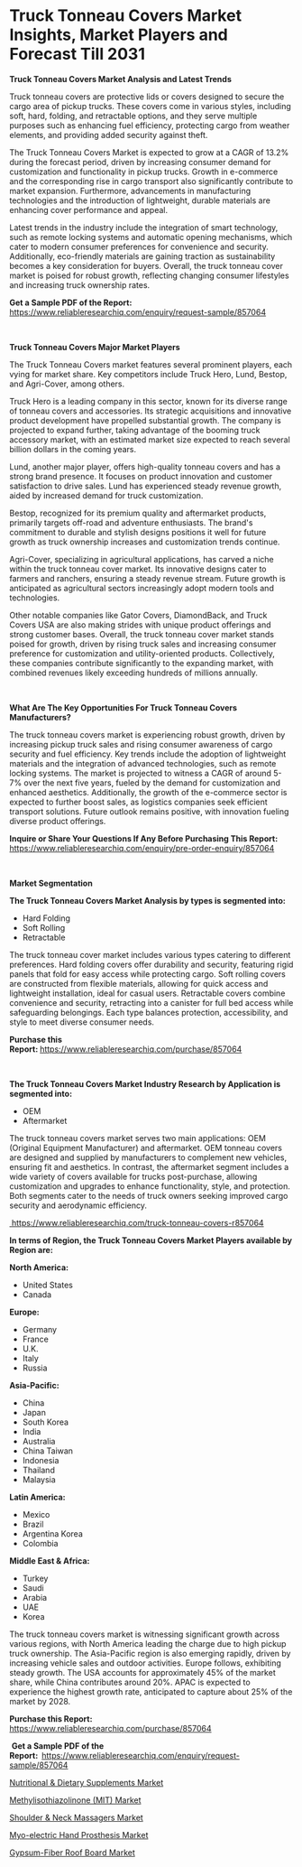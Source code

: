 <p><h1>Truck Tonneau Covers Market Insights, Market Players and Forecast Till 2031</h1></p><p><strong>Truck Tonneau Covers Market Analysis and Latest Trends</strong></p>
<p><p>Truck tonneau covers are protective lids or covers designed to secure the cargo area of pickup trucks. These covers come in various styles, including soft, hard, folding, and retractable options, and they serve multiple purposes such as enhancing fuel efficiency, protecting cargo from weather elements, and providing added security against theft.</p><p>The Truck Tonneau Covers Market is expected to grow at a CAGR of 13.2% during the forecast period, driven by increasing consumer demand for customization and functionality in pickup trucks. Growth in e-commerce and the corresponding rise in cargo transport also significantly contribute to market expansion. Furthermore, advancements in manufacturing technologies and the introduction of lightweight, durable materials are enhancing cover performance and appeal. </p><p>Latest trends in the industry include the integration of smart technology, such as remote locking systems and automatic opening mechanisms, which cater to modern consumer preferences for convenience and security. Additionally, eco-friendly materials are gaining traction as sustainability becomes a key consideration for buyers. Overall, the truck tonneau cover market is poised for robust growth, reflecting changing consumer lifestyles and increasing truck ownership rates.</p></p>
<p><strong>Get a Sample PDF of the Report:&nbsp;</strong> <a href="https://www.reliableresearchiq.com/enquiry/request-sample/857064?utm_campaign=1773&utm_medium=2&utm_source=Github&utm_content=ia&utm_term=02112024&utm_id=truck-tonneau-covers">https://www.reliableresearchiq.com/enquiry/request-sample/857064</a></p>
<p>&nbsp;</p>
<p><strong>Truck Tonneau Covers Major Market Players</strong></p>
<p><p>The Truck Tonneau Covers market features several prominent players, each vying for market share. Key competitors include Truck Hero, Lund, Bestop, and Agri-Cover, among others. </p><p>Truck Hero is a leading company in this sector, known for its diverse range of tonneau covers and accessories. Its strategic acquisitions and innovative product development have propelled substantial growth. The company is projected to expand further, taking advantage of the booming truck accessory market, with an estimated market size expected to reach several billion dollars in the coming years.</p><p>Lund, another major player, offers high-quality tonneau covers and has a strong brand presence. It focuses on product innovation and customer satisfaction to drive sales. Lund has experienced steady revenue growth, aided by increased demand for truck customization.</p><p>Bestop, recognized for its premium quality and aftermarket products, primarily targets off-road and adventure enthusiasts. The brand's commitment to durable and stylish designs positions it well for future growth as truck ownership increases and customization trends continue.</p><p>Agri-Cover, specializing in agricultural applications, has carved a niche within the truck tonneau cover market. Its innovative designs cater to farmers and ranchers, ensuring a steady revenue stream. Future growth is anticipated as agricultural sectors increasingly adopt modern tools and technologies.</p><p>Other notable companies like Gator Covers, DiamondBack, and Truck Covers USA are also making strides with unique product offerings and strong customer bases. Overall, the truck tonneau cover market stands poised for growth, driven by rising truck sales and increasing consumer preference for customization and utility-oriented products. Collectively, these companies contribute significantly to the expanding market, with combined revenues likely exceeding hundreds of millions annually.</p></p>
<p>&nbsp;</p>
<p><strong>What Are The Key Opportunities For Truck Tonneau Covers Manufacturers?</strong></p>
<p><p>The truck tonneau covers market is experiencing robust growth, driven by increasing pickup truck sales and rising consumer awareness of cargo security and fuel efficiency. Key trends include the adoption of lightweight materials and the integration of advanced technologies, such as remote locking systems. The market is projected to witness a CAGR of around 5-7% over the next five years, fueled by the demand for customization and enhanced aesthetics. Additionally, the growth of the e-commerce sector is expected to further boost sales, as logistics companies seek efficient transport solutions. Future outlook remains positive, with innovation fueling diverse product offerings.</p></p>
<p><strong>Inquire or Share Your Questions If Any Before Purchasing This Report:</strong> <a href="https://www.reliableresearchiq.com/enquiry/pre-order-enquiry/857064?utm_campaign=1773&utm_medium=2&utm_source=Github&utm_content=ia&utm_term=02112024&utm_id=truck-tonneau-covers">https://www.reliableresearchiq.com/enquiry/pre-order-enquiry/857064</a></p>
<p>&nbsp;</p>
<p><strong>Market Segmentation</strong></p>
<p><strong>The Truck Tonneau Covers Market Analysis by types is segmented into:</strong></p>
<p><ul><li>Hard Folding</li><li>Soft Rolling</li><li>Retractable</li></ul></p>
<p><p>The truck tonneau cover market includes various types catering to different preferences. Hard folding covers offer durability and security, featuring rigid panels that fold for easy access while protecting cargo. Soft rolling covers are constructed from flexible materials, allowing for quick access and lightweight installation, ideal for casual users. Retractable covers combine convenience and security, retracting into a canister for full bed access while safeguarding belongings. Each type balances protection, accessibility, and style to meet diverse consumer needs.</p></p>
<p><strong>Purchase this Report:&nbsp;</strong><a href="https://www.reliableresearchiq.com/purchase/857064?utm_campaign=1773&utm_medium=2&utm_source=Github&utm_content=ia&utm_term=02112024&utm_id=truck-tonneau-covers">https://www.reliableresearchiq.com/purchase/857064</a></p>
<p>&nbsp;</p>
<p><strong>The Truck Tonneau Covers Market Industry Research by Application is segmented into:</strong></p>
<p><ul><li>OEM</li><li>Aftermarket</li></ul></p>
<p><p>The truck tonneau covers market serves two main applications: OEM (Original Equipment Manufacturer) and aftermarket. OEM tonneau covers are designed and supplied by manufacturers to complement new vehicles, ensuring fit and aesthetics. In contrast, the aftermarket segment includes a wide variety of covers available for trucks post-purchase, allowing customization and upgrades to enhance functionality, style, and protection. Both segments cater to the needs of truck owners seeking improved cargo security and aerodynamic efficiency.</p></p>
<p><a href="https://www.reliableresearchiq.com/truck-tonneau-covers-r857064?utm_campaign=1773&utm_medium=2&utm_source=Github&utm_content=ia&utm_term=02112024&utm_id=truck-tonneau-covers">&nbsp;https://www.reliableresearchiq.com/truck-tonneau-covers-r857064</a></p>
<p><strong>In terms of Region, the Truck Tonneau Covers Market Players available by Region are:</strong></p>
<p>
    <p> <strong> North America: </strong>
        <ul>
            <li>United States</li>
            <li>Canada</li>
        </ul>
        </p> 
    <p> <strong> Europe: </strong>
        <ul>
            <li>Germany</li>
            <li>France</li>
            <li>U.K.</li>
            <li>Italy</li>
            <li>Russia</li>
        </ul>
        </p> 
    <p> <strong> Asia-Pacific: </strong>
        <ul>
            <li>China</li>
            <li>Japan</li>
            <li>South Korea</li>
            <li>India</li>
            <li>Australia</li>
            <li>China Taiwan</li>
            <li>Indonesia</li>
            <li>Thailand</li>
            <li>Malaysia</li>
        </ul>
        </p> 
    <p> <strong> Latin America: </strong>
        <ul>
            <li>Mexico</li>
            <li>Brazil</li>
            <li>Argentina Korea</li>
            <li>Colombia</li>
        </ul>
        </p> 
    <p> <strong> Middle East & Africa: </strong>
        <ul>
            <li>Turkey</li>
            <li>Saudi</li>
            <li>Arabia</li>
            <li>UAE</li>
            <li>Korea</li>
        </ul>
    </p>
    </p>
<p><p>The truck tonneau covers market is witnessing significant growth across various regions, with North America leading the charge due to high pickup truck ownership. The Asia-Pacific region is also emerging rapidly, driven by increasing vehicle sales and outdoor activities. Europe follows, exhibiting steady growth. The USA accounts for approximately 45% of the market share, while China contributes around 20%. APAC is expected to experience the highest growth rate, anticipated to capture about 25% of the market by 2028.</p></p>
<p><strong>Purchase this Report: </strong><a href="https://www.reliableresearchiq.com/purchase/857064?utm_campaign=1773&utm_medium=2&utm_source=Github&utm_content=ia&utm_term=02112024&utm_id=truck-tonneau-covers">https://www.reliableresearchiq.com/purchase/857064</a></p>
<p>&nbsp;<strong>Get a Sample PDF of the Report:&nbsp;&nbsp;</strong><a href="https://www.reliableresearchiq.com/enquiry/request-sample/857064?utm_campaign=1773&utm_medium=2&utm_source=Github&utm_content=ia&utm_term=02112024&utm_id=truck-tonneau-covers">https://www.reliableresearchiq.com/enquiry/request-sample/857064</a></p>
<p><strong></strong></p>
<p><p><a href="https://www.linkedin.com/pulse/nutritional-dietary-supplements-market-outlook-share-analysis-yqwyc?utm_campaign=1773&utm_medium=2&utm_source=Github&utm_content=ia&utm_term=02112024&utm_id=truck-tonneau-covers">Nutritional & Dietary Supplements Market</a></p><p><a href="https://www.linkedin.com/pulse/methylisothiazolinone-mit-market-opportunities-emerging-global-oranc?utm_campaign=1773&utm_medium=2&utm_source=Github&utm_content=ia&utm_term=02112024&utm_id=truck-tonneau-covers">Methylisothiazolinone (MIT) Market</a></p><p><a href="https://www.linkedin.com/pulse/shoulder-neck-massagers-market-global-insights-sales-rxcdc?utm_campaign=1773&utm_medium=2&utm_source=Github&utm_content=ia&utm_term=02112024&utm_id=truck-tonneau-covers">Shoulder & Neck Massagers Market</a></p><p><a href="https://www.linkedin.com/pulse/global-myo-electric-hand-prosthesis-market-exploring-share-ybptc?utm_campaign=1773&utm_medium=2&utm_source=Github&utm_content=ia&utm_term=02112024&utm_id=truck-tonneau-covers">Myo-electric Hand Prosthesis Market</a></p><p><a href="https://www.linkedin.com/pulse/gypsum-fiber-roof-board-market-size-segmentation-trends-wt9hc?utm_campaign=1773&utm_medium=2&utm_source=Github&utm_content=ia&utm_term=02112024&utm_id=truck-tonneau-covers">Gypsum-Fiber Roof Board Market</a></p></p>